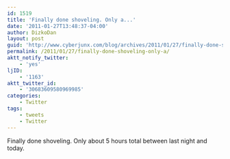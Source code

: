 ```yaml
---
id: 1519
title: 'Finally done shoveling. Only a...'
date: '2011-01-27T13:48:37-04:00'
author: DizkoDan
layout: post
guid: 'http://www.cyberjunx.com/blog/archives/2011/01/27/finally-done-shoveling-only-a/'
permalink: /2011/01/27/finally-done-shoveling-only-a/
aktt_notify_twitter:
    - 'yes'
ljID:
    - '1163'
aktt_twitter_id:
    - '30683609580969985'
categories:
    - Twitter
tags:
    - tweets
    - Twitter
---
```


Finally done shoveling. Only about 5 hours total between last night and today.